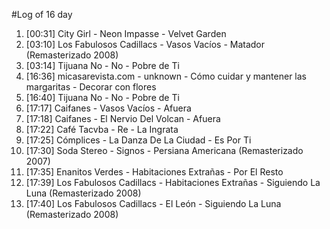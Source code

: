 #Log of 16 day

1. [00:31] City Girl - Neon Impasse - Velvet Garden
1. [03:10] Los Fabulosos Cadillacs - Vasos Vacíos - Matador (Remasterizado 2008)
1. [03:14] Tijuana No - No - Pobre de Ti
1. [16:36] micasarevista.com - unknown - Cómo cuidar y mantener las margaritas - Decorar con flores
1. [16:40] Tijuana No - No - Pobre de Ti
1. [17:17] Caifanes - Vasos Vacíos - Afuera
1. [17:18] Caifanes - El Nervio Del Volcan - Afuera
1. [17:22] Café Tacvba - Re - La Ingrata
1. [17:25] Cómplices - La Danza De La Ciudad - Es Por Ti
1. [17:30] Soda Stereo - Signos - Persiana Americana (Remasterizado 2007)
1. [17:35] Enanitos Verdes - Habitaciones Extrañas - Por El Resto
1. [17:39] Los Fabulosos Cadillacs - Habitaciones Extrañas - Siguiendo La Luna (Remasterizado 2008)
1. [17:40] Los Fabulosos Cadillacs - El León - Siguiendo La Luna (Remasterizado 2008)

